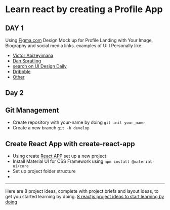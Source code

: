 # Learn react by creating a Profile App
## DAY 1
Using [Figma.com](figma.com) Design Mock up for Profile Landing with Your Image, Biography and social media links.
examples of UI I Personally like: 
* [Victor Abizeyimana](https://victor-abz.com/)
* [Dan Spratling](https://danspratling.dev/)
* [search on UI Design Daily](https://uidesigndaily.com/)
* [Dribbble](https://dribbble.com/shots/14205580-Home-Curriculum-Vitae)
* [Other](https://www.mockplus.com/blog/post/web-developer-portfolio)

## Day 2

## Git Management
* Create repository with your-name by doing `git init your_name`
* Create a new branch `git -b develop`

## Create React App with create-react-app
* Using create [React APP](https://reactjs.org/docs/create-a-new-react-app.html) set up a new project
* Install Material UI for CSS Framework using `npm install @material-ui/core`
* Set up project folder structure
* 

***
Here are 8 project ideas, complete with project briefs and layout ideas, to get you started learning by doing.
[8 reactjs project ideas to start learning by doing](https://www.freecodecamp.org/news/8-reactjs-project-ideas-to-start-learning-by-doing/)
